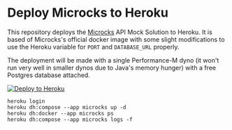 # Deploy Microcks to Heroku

This repository deploys the [Microcks]([https://microcks.io]) API Mock Solution 
to Heroku.  It is based of Microcks's official docker image with some slight modifications to use the
Heroku variable for `PORT` and `DATABASE_URL` properly.

The deployment will be made with a single Performance-M dyno (it won't run very well in smaller dynos
due to Java's memory hunger) with a free Postgres database attached.

[![Deploy to Heroku](https://www.herokucdn.com/deploy/button.svg)](https://heroku.com/deploy)

```
heroku login
heroku dh:compose --app microcks up -d
heroku dh:docker --app microcks ps
heroku dh:compose --app microcks logs -f

````